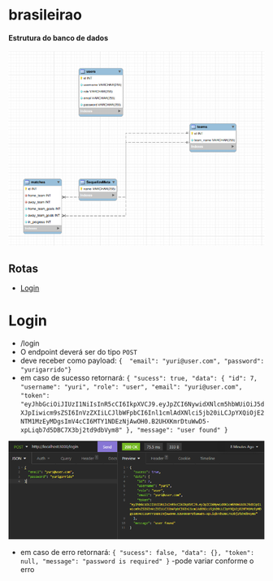 # brasileirao

#### Estrutura do banco de dados 
<img src='./images/databaseDiagram.png'/>

## Rotas
- [Login](#Login)


# Login
- /login
- O endpoint deverá ser do tipo `POST`
- deve receber como payload:
    `{	"email": "yuri@user.com", "password": "yurigarrido"}`
- em caso de sucesso retornará:
    `{
	"sucess": true,
	"data": {
		"id": 7,
		"username": "yuri",
		"role": "user",
		"email": "yuri@user.com",
		"token": "eyJhbGciOiJIUzI1NiIsInR5cCI6IkpXVCJ9.eyJpZCI6NywidXNlcm5hbWUiOiJ5dXJpIiwicm9sZSI6InVzZXIiLCJlbWFpbCI6Inl1cmlAdXNlci5jb20iLCJpYXQiOjE2NTM1MzEyMDgsImV4cCI6MTY1NDEzNjAwOH0.B2UHXKmrDtuWwD5-xpLiqb7d5DBC7X3bj2td9dbVym8"
	},
	"message": "user found"
}`

<img src='./images/postLoginSigin.png'/>

- em caso de erro retornará: 
    `{
	"sucess": false,
	"data": {},
	"token": null,
	"message": "password is required"
}`
    -pode variar conforme o erro
